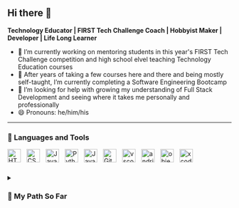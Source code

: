 ## Hi there 👋

<!--
**TechEdDan2/TechEdDan2** is a ✨ _special_ ✨ repository because its `README.md` (this file) appears on your GitHub profile.

Here are some ideas to get you started:

- ⚡ Fun fact: ...
-->
<link rel="stylesheet" type='text/css' href="https://cdn.jsdelivr.net/gh/devicons/devicon@latest/devicon.min.css" />

**Technology Educator | FIRST Tech Challenge Coach | Hobbyist Maker | Developer | Life Long Learner**

- 🤖 I’m currently working on mentoring students in this year's FIRST Tech Challenge competition and high school elvel teaching Technology Education courses
- 🌱 After years of taking a few courses here and there and being mostly self-taught, I’m currently completing a Software Engineering Bootcamp 
- 🤔 I’m looking for help with growing my understanding of Full Stack Development and seeing where it takes me personally and professionally
- 😄 Pronouns: he/him/his

---

### 🧰 Languages and Tools
<img align="left" alt="HTML" width="30px" style="padding-right:10px;" src="https://cdn.jsdelivr.net/gh/devicons/devicon/icons/html5/html5-plain.svg" />
<img align="left" alt="CSS" width="30px" style="padding-right:10px;" src="https://cdn.jsdelivr.net/gh/devicons/devicon/icons/css3/css3-plain.svg" />
<img align="left" alt="JavaScript" width="30px" style="padding-right:10px;" src="https://cdn.jsdelivr.net/gh/devicons/devicon/icons/javascript/javascript-plain.svg" />
<img align="left" alt="Python" width="30px" style="padding-right:10px;" src="https://cdn.jsdelivr.net/gh/devicons/devicon/icons/python/python-plain.svg" />
<!--<img align="left" alt="Flask" width="30px" style="padding-right:10px;" src="https://cdn.jsdelivr.net/gh/devicons/devicon@latest/icons/flask/flask-original.svg" />-->
<img align="left" alt="Java" width="30px" style="padding-right:10px;" src="https://cdn.jsdelivr.net/gh/devicons/devicon/icons/java/java-original.svg"/>
<img align="left" alt="Git" width="30px" style="padding-right:10px;" src="https://cdn.jsdelivr.net/gh/devicons/devicon/icons/git/git-original.svg" />
<i align="left" alt="GitHub" width="30px" style="padding-right:10px;" class="devicon-git-plain"></i>
<!--<img align="left" alt="GitHub" width="30px" style="padding-right:10px;" src="https://cdn.jsdelivr.net/gh/devicons/devicon/icons/github/github-original.svg" />-->
<img align="left" alt="vscode" width="30px" style="padding-right:10px;" src="https://cdn.jsdelivr.net/gh/devicons/devicon@latest/icons/vscode/vscode-original.svg" />          
<img align="left" alt="andriodstudio" width="30px" style="padding-right:10px;" src="https://cdn.jsdelivr.net/gh/devicons/devicon@latest/icons/androidstudio/androidstudio-original.svg" />
<img align="left" alt="objectivec" width="30px" style="padding-right:10px;" src="https://cdn.jsdelivr.net/gh/devicons/devicon@latest/icons/objectivec/objectivec-plain.svg" />          
<img align="left" alt="xcode" width="30px" style="padding-right:10px;" src="https://cdn.jsdelivr.net/gh/devicons/devicon@latest/icons/xcode/xcode-original.svg" />
<br />


#

<details>
<summary><h3> 🚶 My Path So Far </h3></summary>
With my over 15 years of working in education, 13 of which have been spent with my current employer, I have achieved a number of personal and professional goals, including building a Technology Education and Computer Science Department from the ground up. I have also spent a portion of that time in IT Support. During my tenure, I have utilized my Masters of Information Science degree as well as independent learning to develop and teach various computer science courses offered at the high school level, personally shaping the department's curriculum. Those courses have included Computer Science Principles, AP Computer Science A, Website Design and Development, IB Digital Society, Robotics, and iOS App Development. Instructing these courses has allowed me to explore various coding languages, CAD, multimedia editing, educational technology tools, and hardware. This curiostity also led me to start a Robotics program at my current school to complete in the yearly FIRST Tech Challenge. All of these have helped fuel my love of learning and growing my technical skills. Right now in my life I am looking for new challenges, including diving more deeply into software development to create not just teach. As a starting step in this direction, I am completing Stony Brook University's Software Engineering Certificate Bootcamp. This is a challenge being a full-time teacher and completing a 9 month bootcamp, but I am excited to continue on my coding journey.   
<!---->
